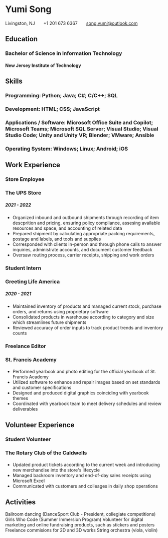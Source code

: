 # Yumi Song
Livingston, NJ &nbsp; &nbsp; &nbsp; +1 201 673 6367 &nbsp; &nbsp; &nbsp; song.yumi@outlook.com

## **Education**
### Bachelor of Science in Information Technology
#### New Jersey Institute of Technology

## **Skills**
### **Programming:** Python; Java; C#; C/C++; SQL
### **Development:** HTML; CSS; JavaScript
### **Applications / Software:** Microsoft Office Suite and Copilot; Microsoft Teams; Microsoft SQL Server; Visual Studio; Visual Studio Code; Unity and Unity VR; Blender; VMware; Ansible
### **Operating System:** Windows; Linux; Android; iOS

## **Work Experience**
### **Store Employee**
### The UPS Store
##### 2021 - 2022
#### 
+ Organized inbound and outbound shipments through recording of item descprition and pricing, ensuring policy compliance, assesing available resources and space, and accounting of related data
+ Prepared shipment by calculating appropriate packing requirements, postage and labels, and tools and supplies
+ Corresponded with clients in-person and through phone calls to answer inquiries, administrate accounts, and document customer feedback
+ Oversaw routing process, carrier receipts, shipping and work orders

### **Student Intern**
### Greeting Life America
##### 2020 - 2021
####
+ Maintained inventory of products and managed current stock, purchase orders, and returns using proprietary software
+ Consolidated products in warehouse according to category and size which streamlines future shipments
+ Reviewed accuracy of order inputs to track product trends and inventory counts

### **Freelance Editor**
### St. Francis Academy
####
+ Performed yearbook and photo editing for the official yearbook of St. Francis Academy
+ Utilized software to enhance and repair images based on set standards and customer specifications
+ Designed and produced digital graphics coinciding with yearbook themes
+ Coordinated with yearbook team to meet delivery schedules and review deliverables

## **Volunteer Experience**
### **Student Volunteer**
### The Rotary Club of the Caldwells
####
+ Updated product tickets according to the current week and introducing new merchandise into the store's lifecycle
+ Managed backroom inventory and end-of-day sales receipts using Microsoft Excel
+ Communicated with customers and colleages in daily shop operations

## **Activities**
Ballroom dancing (DanceSport Club - President, collegiate competitions)
Girls Who Code (Summer Immersion Program)
Volunteer for digital marketing and online fundraising products, such as stickers and posters
Freelance commisions for 2D and 3D works
String orchestra (viola, violin)
